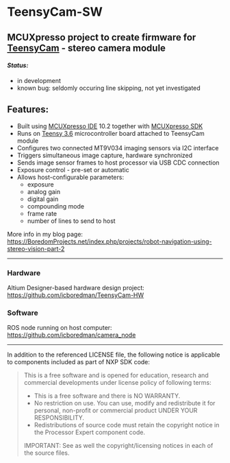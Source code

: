 # TeensyCam-SW
**MCUXpresso** project to create firmware for [**TeensyCam**](https://github.com/icboredman/TeensyCam-HW) - stereo camera module
---

#### _Status:_
* in development
* known bug: seldomly occuring line skipping, not yet investigated

## Features:
* Built using [MCUXpresso IDE](http://www.nxp.com/mcuxpresso/ide) 10.2 together with [MCUXpresso SDK](www.nxp.com/mcuxpresso/sdk)
* Runs on [Teensy 3.6](https://www.pjrc.com/store/teensy36.html) microcontroller board attached to TeensyCam module
* Configures two connected MT9V034 imaging sensors via I2C interface
* Triggers simultaneous image capture, hardware synchronized
* Sends image sensor frames to host processor via USB CDC connection
* Exposure control - pre-set or automatic
* Allows host-configurable parameters:
  * exposure
  * analog gain
  * digital gain
  * compounding mode
  * frame rate
  * number of lines to send to host

More info in my blog page: https://BoredomProjects.net/index.php/projects/robot-navigation-using-stereo-vision-part-2

---
### Hardware
Altium Designer-based hardware design project: https://github.com/icboredman/TeensyCam-HW

### Software
ROS node running on host computer: https://github.com/icboredman/camera_node

---
In addition to the referenced LICENSE file, the following notice is applicable to components included as part of NXP SDK code:

>This is a free software and is opened for education, research and commercial developments under license policy of following terms:
>* This is a free software and there is NO WARRANTY.
>* No restriction on use. You can use, modify and redistribute it for personal, non-profit or commercial product UNDER YOUR RESPONSIBILITY.
>* Redistributions of source code must retain the copyright notice in the Processor Expert component code.
>
>IMPORTANT:
>See as well the copyright/licensing notices in each of the source files.
